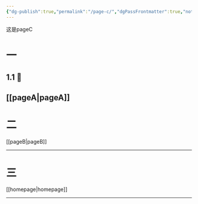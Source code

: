 ```yaml
---
{"dg-publish":true,"permalink":"/page-c/","dgPassFrontmatter":true,"noteIcon":"","created":"2024-05-08T17:26:21.312+08:00","updated":"2024-05-08T17:29:40.475+08:00"}
---
```


这是pageC
# 一 
## 1.1 🍕
[[pageA\|pageA]]
---------
# 二

[[pageB\|pageB]]

-----
# 三

[[homepage\|homepage]]

------